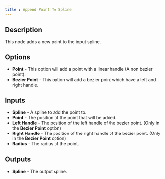 ```yaml
---
title : Append Point To Spline
---
```


## Description

This node adds a new point to the input spline.

## Options

- **Point** - This option will add a point with a linear handle (A non
    bezier point).
- **Bezier Point** - This option will add a bezier point which have a
    left and right handle.

## Inputs

- **Spline** - A spline to add the point to.
- **Point** - The position of the point that will be added.
- **Left Handle** - The position of the left handle of the bezier
    point. (Only in the **Bezier Point** option)
- **Right Handle** - The position of the right handle of the bezier
    point. (Only in the **Bezier Point** option)
- **Radius** - The radius of the point.

## Outputs

- **Spline** - The output spline.
